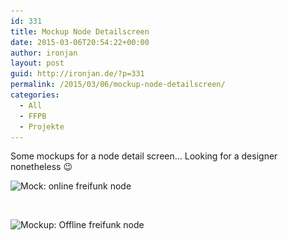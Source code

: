 ```yaml
---
id: 331
title: Mockup Node Detailscreen
date: 2015-03-06T20:54:22+00:00
author: ironjan
layout: post
guid: http://ironjan.de/?p=331
permalink: /2015/03/06/mockup-node-detailscreen/
categories:
  - All
  - FFPB
  - Projekte
---
```

Some mockups for a node detail screen&#8230; Looking for a designer nonetheless 😉

<img class="alignnone size-medium wp-image-333" src="/wp-content/uploads/2015/03/on-205x400.png" alt="Mock: online freifunk node" width="205" height="400" srcset="/wp-content/uploads/2015/03/on-205x400.png 205w, /wp-content/uploads/2015/03/on-102x200.png 102w, /wp-content/uploads/2015/03/on.png 395w" sizes="(max-width: 205px) 100vw, 205px" />

&nbsp;

<img class="alignnone size-medium wp-image-332" src="/wp-content/uploads/2015/03/off-205x400.png" alt="Mockup: Offline freifunk node" width="205" height="400" srcset="/wp-content/uploads/2015/03/off-205x400.png 205w, /wp-content/uploads/2015/03/off-103x200.png 103w, /wp-content/uploads/2015/03/off.png 400w" sizes="(max-width: 205px) 100vw, 205px" />